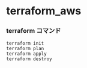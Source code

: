 # terraform_aws
### terraform コマンド
```
terraform init
terraform plan
terraform apply
terraform destroy
```